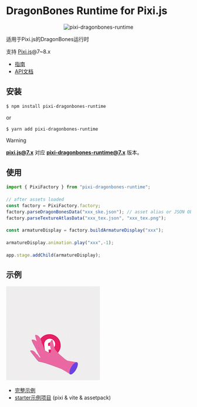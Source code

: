 # DragonBones Runtime for Pixi.js
<p style="text-align: center;">
<img alt="pixi-dragonbones-runtime" width="200" src="https://h1ve2.github.io/pixi-dragonbones-runtime/images/pic.png" />
</p>
适用于Pixi.js的DragonBones运行时

支持 [Pixi.js](https://pixijs.com/)@7~8.x

- [指南](https://h1ve2.github.io/pixi-dragonbones-runtime/guide/)
- [API文档](https://h1ve2.github.io/pixi-dragonbones-runtime/api/8.x/)

## 安装
```sh [npm]
$ npm install pixi-dragonbones-runtime
```
or
```sh [yarn]
$ yarn add pixi-dragonbones-runtime
```
> [!WARNING]
> **pixi.js@7.x** 对应 **pixi-dragonbones-runtime@7.x** 版本。

## 使用
```ts
import { PixiFactory } from "pixi-dragonbones-runtime";

// after assets loaded
const factory = PixiFactory.factory;
factory.parseDragonBonesData("xxx_ske.json"); // asset alias or JSON Object 
factory.parseTextureAtlasData("xxx_tex.json", "xxx_tex.png");

const armatureDisplay = factory.buildArmatureDisplay("xxx");

armatureDisplay.animation.play("xxx",-1);

app.stage.addChild(armatureDisplay);

```
## 示例
![demo](https://github.com/h1ve2/pixi-dragonbones-runtime-starter/raw/main/preview.gif)

- [完整示例](https://h1ve2.github.io/pixi-dragonbones-runtime/guide/#demo)
- [starter示例项目](https://github.com/h1ve2/pixi-dragonbones-runtime-starter) (pixi & vite & assetpack)
